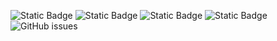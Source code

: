 ![Static Badge](https://img.shields.io/badge/blacklists-60-000000) ![Static Badge](https://img.shields.io/badge/blacklisted-3126021-cc0000) ![Static Badge](https://img.shields.io/badge/whitelisted-2243-00CC00) ![Static Badge](https://img.shields.io/badge/streaming_blacklist-28107-000000) ![GitHub issues](https://img.shields.io/github/issues/fabriziosalmi/blacklists)
